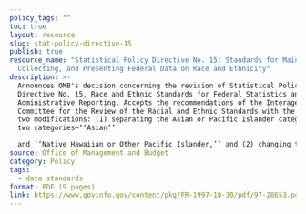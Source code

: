 ```yaml
---
policy_tags: ""
toc: true
layout: resource
slug: stat-policy-directive-15
publish: true
resource_name: "Statistical Policy Directive No. 15: Standards for Maintaining,
  Collecting, and Presenting Federal Data on Race and Ethnicity"
description: >-
  Announces OMB's decision concerning the revision of Statistical Policy
  Directive No. 15, Race and Ethnic Standards for Federal Statistics and
  Administrative Reporting. Accepts the recommendations of the Interagency
  Committee for the Review of the Racial and Ethnic Standards with the following
  two modifications: (1) separating the Asian or Pacific Islander category into
  two categories—‘‘Asian’’

  and ‘‘Native Hawaiian or Other Pacific Islander,’’ and (2) changing the term ‘‘Hispanic’’ to ‘‘Hispanic or Latino.’’ Dated October 30, 1997. 
source: Office of Management and Budget
category: Policy
tags:
  - data standards
format: PDF (9 pages)
link: https://www.govinfo.gov/content/pkg/FR-1997-10-30/pdf/97-28653.pdf
---
```

